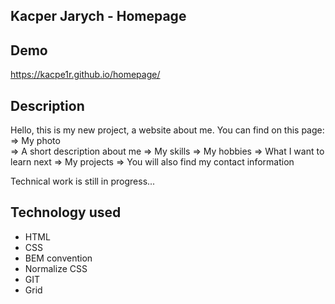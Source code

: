 ## Kacper Jarych - Homepage
## Demo
https://kacpe1r.github.io/homepage/

## Description
Hello, this is my new project, a website about me. 
You can find on this page:<br>
⇒ My photo<br>
⇒ A short description about me
⇒ My skills
⇒ My hobbies
⇒ What I want to learn next
⇒ My projects
⇒ You will also find my contact information

Technical work is still in progress...

## Technology used
- HTML
- CSS
- BEM convention
- Normalize CSS
- GIT
- Grid